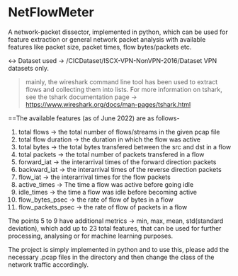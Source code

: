 # NetFlowMeter
A network-packet dissector, implemented in python, which can be used for feature extraction or general network packet analysis with available features like packet size, packet times, flow bytes/packets etc.

<-> Dataset used -> /CICDataset/ISCX-VPN-NonVPN-2016/Dataset
VPN datasets only.

>mainly, the wireshark command line tool <tshark> has been used to extract flows and
collecting them into lists. For more information on tshark, see the tshark documentation
page -> https://www.wireshark.org/docs/man-pages/tshark.html

==The available features (as of June 2022) are as follows-

1. total flows -> the total number of flows/streams in the given pcap file
2. total flow duration -> the duration in which the flow was active
3. total bytes -> the total bytes transfered between the src and dst in a flow
4. total packets -> the total number of packets transfered in a flow
5. forward_iat -> the interarrival times of the forward direction packets
6. backward_iat -> the interarrival times of the reverse direction packets
7. flow_iat -> the interarrival times for the flow packets
8. active_times -> The time a flow was active before going idle
9. idle_times -> the time a flow was idle before becoming active
10. flow_bytes_psec -> the rate of flow of bytes in a flow
11. flow_packets_psec -> the rate of flow of packets in a flow

The points 5 to 9 have additional metrics -> min, max, mean, std(standard deviation),
which add up to 23 total features, that can be used for further processing, analysing
or for machine learning purposes.
  
The project is simply implemented in python and to use this, please add the necessary .pcap files in the directory and then change the class of the network traffic accordingly.
  
